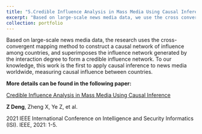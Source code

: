 ```yaml
---
title: "5.Credible Influence Analysis in Mass Media Using Causal Inference (2021.06--2021.11)"
excerpt: "Based on large-scale news media data, we use the cross convergent mapping method to construct a causal network of influence among countries, and superimposes the influence network generated by the interaction degree to form a credible influence network. <br/><img src='/images/Re_ISI_1.png'>"
collection: portfolio
---
```


Based on large-scale news media data, the research uses the cross-convergent mapping method to construct a causal network of influence among countries, and superimposes the influence network generated by the interaction degree to form a credible influence network. To our knowledge, this work is the first to apply causal inference to news media worldwide, measuring causal influence between countries.

**More details can be found in the following paper:**

 [Credible Influence Analysis in Mass Media Using Causal Inference](https://ieeexplore.ieee.org/abstract/document/9624679)
 
 **Z Deng**, Zheng X, Ye Z, et al.
 
 2021 IEEE International Conference on Intelligence and Security Informatics (ISI). IEEE, 2021: 1-5.

